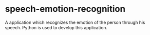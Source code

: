 # speech-emotion-recognition
A application which recognizes the emotion of the person through his speech. Python is used to develop this application.
